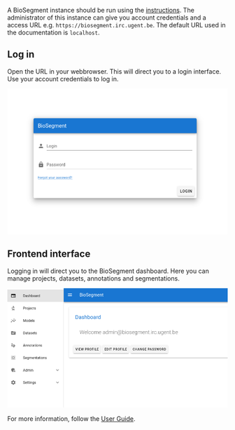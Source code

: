 A BioSegment instance should be run using the [instructions](/contributing/developer-guide/#running-locally). The administrator of this instance can give you account credentials and a access URL e.g. `https://biosegment.irc.ugent.be`. The default URL used in the documentation is `localhost`.

## Log in

Open the URL in your webbrowser. This will direct you to a login interface. Use your account credentials to log in.

![Login screen](/assets/login_screen.png)

## Frontend interface

Logging in will direct you to the BioSegment dashboard. Here you can manage projects, datasets, annotations and segmentations.

![Dashboard](/assets/dashboard.png)

For more information, follow the [User Guide](/user-guide/dashboard/).
